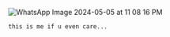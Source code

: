 ![WhatsApp Image 2024-05-05 at 11 08 16 PM](https://github.com/YosyWozzy/YosyWozzy/assets/169003340/e75b6134-848b-4b3c-b63e-b40efd183b1b)


```this is me if u even care...```

<!---
puto the one who reads 
--->
